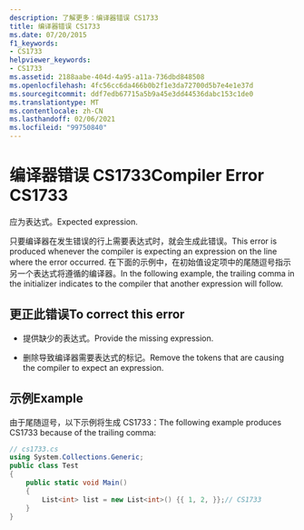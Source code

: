 ```yaml
---
description: 了解更多：编译器错误 CS1733
title: 编译器错误 CS1733
ms.date: 07/20/2015
f1_keywords:
- CS1733
helpviewer_keywords:
- CS1733
ms.assetid: 2188aabe-404d-4a95-a11a-736dbd848508
ms.openlocfilehash: 4fc56cc6da466b0b2f1e3da72700d5b7e4e1e37d
ms.sourcegitcommit: ddf7edb67715a5b9a45e3dd44536dabc153c1de0
ms.translationtype: MT
ms.contentlocale: zh-CN
ms.lasthandoff: 02/06/2021
ms.locfileid: "99750840"
---
```

# <a name="compiler-error-cs1733"></a><span data-ttu-id="96ab6-103">编译器错误 CS1733</span><span class="sxs-lookup"><span data-stu-id="96ab6-103">Compiler Error CS1733</span></span>

<span data-ttu-id="96ab6-104">应为表达式。</span><span class="sxs-lookup"><span data-stu-id="96ab6-104">Expected expression.</span></span>  
  
 <span data-ttu-id="96ab6-105">只要编译器在发生错误的行上需要表达式时，就会生成此错误。</span><span class="sxs-lookup"><span data-stu-id="96ab6-105">This error is produced whenever the compiler is expecting an expression on the line where the error occurred.</span></span> <span data-ttu-id="96ab6-106">在下面的示例中，在初始值设定项中的尾随逗号指示另一个表达式将遵循的编译器。</span><span class="sxs-lookup"><span data-stu-id="96ab6-106">In the following example, the trailing comma in the initializer indicates to the compiler that another expression will follow.</span></span>  
  
## <a name="to-correct-this-error"></a><span data-ttu-id="96ab6-107">更正此错误</span><span class="sxs-lookup"><span data-stu-id="96ab6-107">To correct this error</span></span>  
  
- <span data-ttu-id="96ab6-108">提供缺少的表达式。</span><span class="sxs-lookup"><span data-stu-id="96ab6-108">Provide the missing expression.</span></span>  
  
- <span data-ttu-id="96ab6-109">删除导致编译器需要表达式的标记。</span><span class="sxs-lookup"><span data-stu-id="96ab6-109">Remove the tokens that are causing the compiler to expect an expression.</span></span>  
  
## <a name="example"></a><span data-ttu-id="96ab6-110">示例</span><span class="sxs-lookup"><span data-stu-id="96ab6-110">Example</span></span>  

 <span data-ttu-id="96ab6-111">由于尾随逗号，以下示例将生成 CS1733：</span><span class="sxs-lookup"><span data-stu-id="96ab6-111">The following example produces CS1733 because of the trailing comma:</span></span>  
  
```csharp  
// cs1733.cs  
using System.Collections.Generic;  
public class Test  
{  
    public static void Main()  
    {  
        List<int> list = new List<int>() {{ 1, 2, }};// CS1733  
    }
}  
```
